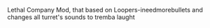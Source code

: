 Lethal Company Mod, that based on Loopers-ineedmorebullets and changes all turret's sounds to tremba laught
